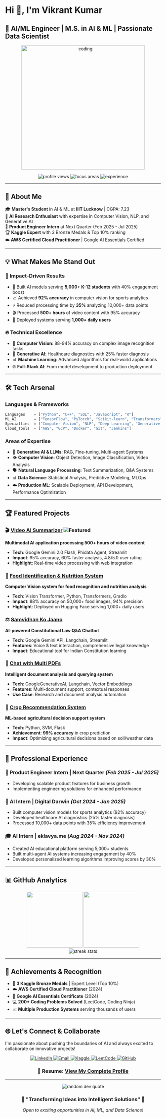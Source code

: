 # Hi 👋, I'm Vikrant Kumar
## 🚀 AI/ML Engineer | M.S. in AI & ML | Passionate Data Scientist

<div align="center">
  <img src="https://user-images.githubusercontent.com/55389276/140866485-8fb1c876-9a8f-4d6a-98dc-08c4981eaf70.gif" alt="coding" width="400"/>
</div>

<p align="center">
  <img src="https://komarev.com/ghpvc/?username=vikrantkumar&label=Profile%20views&color=0e75b6&style=flat" alt="profile views" />
  <img src="https://img.shields.io/badge/Focus-AI%20%7C%20ML%20%7C%20Data%20Science-blue" alt="focus areas"/>
  <img src="https://img.shields.io/badge/Experience-3%2B%20Years-green" alt="experience"/>
</p>

---

## 🎯 About Me

🎓 **Master's Student** in AI & ML at **IIIT Lucknow** | CGPA: 7.23  
🔬 **AI Research Enthusiast** with expertise in Computer Vision, NLP, and Generative AI  
💼 **Product Engineer Intern** at Next Quarter (Feb 2025 - Jul 2025)  
🏆 **Kaggle Expert** with 3 Bronze Medals & Top 10% ranking  
☁️ **AWS Certified Cloud Practitioner** | Google AI Essentials Certified  

---

## 💡 What Makes Me Stand Out

### 🚀 **Impact-Driven Results**
- 🎯 Built AI models serving **5,000+ K-12 students** with 40% engagement boost
- 📈 Achieved **92% accuracy** in computer vision for sports analytics
- ⚡ Reduced processing time by **35%** analyzing 10,000+ data points
- 🎬 Processed **500+ hours** of video content with 95% accuracy
- 📱 Deployed systems serving **1,000+ daily users**

### 🔥 **Technical Excellence**
- 🧠 **Computer Vision**: 88-94% accuracy on complex image recognition tasks
- 🤖 **Generative AI**: Healthcare diagnostics with 25% faster diagnosis
- 📊 **Machine Learning**: Advanced algorithms for real-world applications
- 🌐 **Full-Stack AI**: From model development to production deployment

---

## 🛠️ Tech Arsenal

### **Languages & Frameworks**
```python
Languages    = ["Python", "C++", "SQL", "JavaScript", "R"]
ML_AI        = ["TensorFlow", "PyTorch", "Scikit-learn", "Transformers", "Hugging Face"]
Specialties  = ["Computer Vision", "NLP", "Deep Learning", "Generative AI", "LLMs"]
Cloud_Tools  = ["AWS", "GCP", "Docker", "Git", "Jenkins"]
```

### **Areas of Expertise**
- 🤖 **Generative AI & LLMs**: RAG, Fine-tuning, Multi-agent Systems
- 👁️ **Computer Vision**: Object Detection, Image Classification, Video Analysis
- 🗣️ **Natural Language Processing**: Text Summarization, Q&A Systems
- 📊 **Data Science**: Statistical Analysis, Predictive Modeling, MLOps
- ☁️ **Production ML**: Scalable Deployment, API Development, Performance Optimization

---

## 🏆 Featured Projects

### 🎬 [Video AI Summarizer](https://your-demo-link.com) ![Featured](https://img.shields.io/badge/-Featured-red)
**Multimodal AI application processing 500+ hours of video content**
- **Tech**: Google Gemini 2.0 Flash, Phidata Agent, Streamlit
- **Impact**: 95% accuracy, 60% faster analysis, 4.8/5.0 user rating
- **Highlight**: Real-time video processing with web integration

### 🍎 [Food Identification & Nutrition System](https://huggingface.co/spaces/Vikrant26/FINI)
**Computer Vision system for food recognition and nutrition analysis**
- **Tech**: Vision Transformer, Python, Transformers, Gradio
- **Impact**: 88% accuracy on 50,000+ food images, 94% precision
- **Highlight**: Deployed on Hugging Face serving 1,000+ daily users

### ⚖️ [Samvidhan Ko Jaano](https://huggingface.co/spaces/Vikrant26/SKJ)
**AI-powered Constitutional Law Q&A Chatbot**
- **Tech**: Google Gemini API, Langchain, Streamlit
- **Features**: Voice & text interaction, comprehensive legal knowledge
- **Impact**: Educational tool for Indian Constitution learning

### 📄 [Chat with Multi PDFs](https://huggingface.co/spaces/Vikrant26/ChatwithMultiPDFs)
**Intelligent document analysis and querying system**
- **Tech**: GoogleGenerativeAI, Langchain, Vector Embeddings
- **Features**: Multi-document support, contextual responses
- **Use Case**: Research and document analysis automation

### 🌾 [Crop Recommendation System](https://github.com/Vikrant14326/Crop_Recomendation_System)
**ML-based agricultural decision support system**
- **Tech**: Python, SVM, Flask
- **Achievement**: **99% accuracy** in crop prediction
- **Impact**: Optimizing agricultural decisions based on soil/weather data

---

## 💼 Professional Experience

### 🚀 **Product Engineer Intern** | Next Quarter *(Feb 2025 - Jul 2025)*
- Developing scalable product features for business growth
- Implementing engineering solutions for enhanced performance

### 🤖 **AI Intern** | Digital Darwin *(Oct 2024 - Jan 2025)*
- Built computer vision models for sports analytics (92% accuracy)
- Developed healthcare AI diagnostics (25% faster diagnosis)
- Processed 10,000+ data points with 35% efficiency improvement

### 🎓 **AI Intern** | eklavya.me *(Aug 2024 - Nov 2024)*
- Created AI educational platform serving 5,000+ students
- Built multi-agent AI systems increasing engagement by 40%
- Developed personalized learning algorithms improving scores by 30%

---

## 📊 GitHub Analytics

<div align="center">
  <img height="180em" src="https://github-readme-stats.vercel.app/api?username=vikrantkumar&show_icons=true&theme=tokyonight&include_all_commits=true&count_private=true"/>
  <img height="180em" src="https://github-readme-stats.vercel.app/api/top-langs/?username=vikrantkumar&layout=compact&langs_count=7&theme=tokyonight"/>
</div>

<div align="center">
  <img src="https://github-readme-streak-stats.herokuapp.com/?user=vikrantkumar&theme=tokyonight" alt="streak stats"/>
</div>

---

## 🏅 Achievements & Recognition

- 🥉 **3 Kaggle Bronze Medals** | Expert Level (Top 10%)
- ☁️ **AWS Certified Cloud Practitioner** (2024)
- 🤖 **Google AI Essentials Certificate** (2024)
- 💻 **200+ Coding Problems Solved** (LeetCode, Coding Ninja)
- 📈 **Multiple Production Systems** serving thousands of users

---

## 🌐 Let's Connect & Collaborate

I'm passionate about pushing the boundaries of AI and always excited to collaborate on innovative projects!

<p align="center">
  <a href="https://www.linkedin.com/in/vikrant-kumar-44bb992a4/">
    <img src="https://img.shields.io/badge/LinkedIn-0077B5?style=for-the-badge&logo=linkedin&logoColor=white" alt="LinkedIn"/>
  </a>
  <a href="mailto:msa23016@iiitl.ac.in">
    <img src="https://img.shields.io/badge/Email-D14836?style=for-the-badge&logo=gmail&logoColor=white" alt="Email"/>
  </a>
  <a href="https://www.kaggle.com/viratgautam">
    <img src="https://img.shields.io/badge/Kaggle-20BEFF?style=for-the-badge&logo=kaggle&logoColor=white" alt="Kaggle"/>
  </a>
  <a href="https://leetcode.com/u/msa23016/">
    <img src="https://img.shields.io/badge/LeetCode-FFA116?style=for-the-badge&logo=leetcode&logoColor=black" alt="LeetCode"/>
  </a>
  <a href="https://github.com/Vikrant14326">
    <img src="https://img.shields.io/badge/GitHub-100000?style=for-the-badge&logo=github&logoColor=white" alt="GitHub"/>
  </a>
</p>

<div align="center">
  <h3>💼 Resume: <a href="https://drive.google.com/file/d/14rxX7IyXxeb_jeaoCniR8schzvndhdiK/view?usp=sharing">View My Complete Profile</a></h3>
</div>

---

<div align="center">
  <img src="https://quotes-github-readme.vercel.app/api?type=horizontal&theme=tokyonight" alt="random dev quote"/>
</div>

<div align="center">
  
### 🚀 "Transforming Ideas into Intelligent Solutions" 🚀

*Open to exciting opportunities in AI, ML, and Data Science!*

</div>
